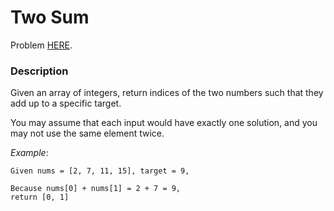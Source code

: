 # Two Sum

Problem [HERE](https://leetcode.com/problems/two-sum/description/).

### Description
Given an array of integers, return indices of the two numbers such that they add up to a specific target.

You may assume that each input would have exactly one solution, and you may not use the same element twice.

_Example_:
```
Given nums = [2, 7, 11, 15], target = 9,

Because nums[0] + nums[1] = 2 + 7 = 9,
return [0, 1]
```
